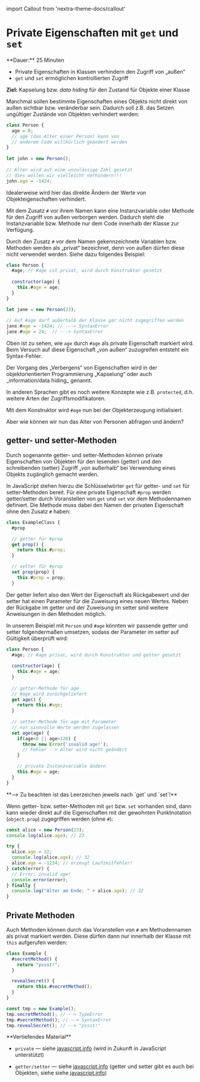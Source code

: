 import Callout from 'nextra-theme-docs/callout'

# Private Eigenschaften mit `get` und `set`

<Callout>  
  **Dauer:** 25 Minuten

  - Private Eigenschaften in Klassen verhindern den Zugriff von „außen“
  - `get` und `set` ermöglichen kontrollierten Zugriff

  **Ziel:** Kapselung bzw. _data hiding_ für den Zustand für Objekte einer Klasse
</Callout>

Manchmal sollen bestimmte Eigenschaften eines 
Objekts nicht direkt von außen sichtbar bzw.
veränderbar sein. Dadurch soll z.B. das Setzen 
ungültiger Zustände von Objekten verhindert werden:

```js
class Person {
  age = 0; 
  // age (das Alter einer Person) kann von 
  // anderem Code willkürlich geändert werden	
}
	
let john = new Person();
	
// Alter wird auf eine unzulässige Zahl gesetzt
// dies wollen wir vielleicht verhindern!!!
john.age = -1424;
```

Idealerweise wird hier das direkte Ändern der 
Werte von Objekteigenschaften verhindert. 

Mit dem Zusatz `#` vor ihrem Namen kann eine 
Instanzvariable oder Methode für den Zugriff von 
außen verborgen werden. Dadurch steht die 
Instanzvariable bzw. Methode nur dem Code 
innerhalb der Klasse zur Verfügung.

Durch den Zusatz `#` vor dem Namen gekennzeichnete 
Variablen bzw. Methoden werden als „privat“ 
bezeichnet, denn von außen dürfen diese nicht 
verwendet werden. Siehe dazu folgendes Beispiel:
	
```js
class Person {	
  #age; // #age ist privat, wird durch Konstruktor gesetzt
	
  constructor(age) {	
    this.#age = age;	
  }	
}

let jane = new Person(23);
		
// Auf #age darf außerhalb der Klasse gar nicht zugegriffen werden	
jane.#age = -1424; // ---> SyntaxError
jane.#age = 24;  // ---> SyntaxError
```

Oben ist zu sehen, wie `age` durch `#age` als
private Eigenschaft markiert wird. Beim Versuch
auf diese Eigenschaft „von außen“ zuzugreifen 
entsteht ein Syntax-Fehler.

<Callout type="warning">
Der Vorgang des „Verbergens“ von Eigenschaften
wird in der objektorientierten Programmierung
„Kapselung“ oder auch _information/data hiding_ 
genannt.

In anderen Sprachen gibt es noch weitere Konzepte 
wie z.B. `protected`, d.h. weitere Arten der 
Zugriffsmodifikatoren. 
</Callout>

Mit dem Konstruktor wird `#age` nun bei der 
Objekterzeugung initialisiert. 

Aber wie können wir nun das Alter von Personen 
abfragen und ändern? 

## getter- und setter-Methoden

Durch sogenannte getter- und setter-Methoden
können private Eigenschaften von Objekten für den 
lesenden (getter) und den schreibenden (setter)
Zugriff „von außerhalb“ bei Verwendung eines 
Objekts zugänglich gemacht werden. 

In JavaScript stehen hierzu die Schlüsselwörter
`get` für getter- und `set` für setter-Methoden 
bereit. Für eine private Eigenschaft `#prop` 
werden getter/setter durch Voranstellen von 
`get` und `set` vor dem Methodennamen definiert.
Die Methode muss dabei den Namen der privaten 
Eigenschaft ohne den Zusatz `#` haben:

```js
class ExampleClass { 
  #prop

  // getter für #prop
  get prop() { 
    return this.#prop;
  }

  // setter für #prop
  set prop(prop) { 
    this.#prop = prop;
  }
```

Der getter liefert also den Wert der Eigenschaft
als Rückgabewert und der setter hat einen
Parameter für die Zuweisung eines neuen Wertes.
Neben der Rückgabe im getter und der Zuweisung im 
setter sind weitere Anweisungen in den Methoden
möglich.

In unserem Beispiel mit `Person` und `#age`
könnten wir passende getter und setter 
folgendermaßen umsetzen, sodass der Parameter 
im setter auf Gültigkeit überprüft wird:

```js
class Person {
  #age; // #age privat, wird durch Konstruktor und getter gesetzt
	
  constructor(age) {
    this.#age = age;
  }
	
  // getter-Methode für age
  // #age wird zurückgeliefert
  get age() { 
    return this.#age; 
  }
	
  // setter-Methode für age mit Parameter
  // nur sinnvolle Werte werden zugelassen
  set age(age) {	
    if(age<0 || age>120) {
      throw new Error('invalid age!');
      // Fehler --> Alter wird nicht geändert
    }

    // private Instanzvariable ändern	
    this.#age = age; 
  }	
}
```

<Callout type="error" emoji="‼️">
**&xrarr; Zu beachten ist das Leerzeichen jeweils 
nach `get` und `set`!** 
</Callout>

Wenn getter- bzw. setter-Methoden mit `get`
bzw. `set` vorhanden sind, dann kann wieder
direkt auf die Eigenschaften mit der
gewohnten Punktnotation (`object.prop`) 
zugegriffen werden (ohne `#`):

```js
const alice = new Person(23);
console.log(alice.age); // 23

try {    
  alice.age = 32;
  console.log(alice.age); // 32
  alice.age = -1234; // erzeugt Laufzeitfehler!
} catch(error) {
  // Error: invalid age!
  console.error(error);
} finally {
  console.log("Alter am Ende: " + alice.age); // 32
}
```

## Private Methoden

Auch Methoden können durch das Voranstellen
von `#` am Methodennamen als privat markiert
werden. Diese dürfen dann nur innerhalb der
Klasse mit `this` aufgerufen werden:

```js
class Example {
  #secretMethod() {
    return "pssst!";
  }

  revealSecret() {
    return this.#secretMethod();
  }
}

const tmp = new Example();
tmp.secretMethod(); // --> TypeError
tmp.#secretMethod(); // --> SyntaxError
tmp.revealSecret(); // --> "pssst!"
```

<Callout type="warning">
**Vertiefendes Material**

- `private` — siehe [javascript.info](https://javascript.info/private-protected-properties-methods#private-waterlimit) (wird in Zukunft in JavaScript unterstützt)

- `getter/setter` — siehe [javascript.info](https://javascript.info/class#getters-setters) (getter und setter gibt es auch bei Objekten, siehe siehe [javascript.info](https://javascript.info/property-accessors))
</Callout>